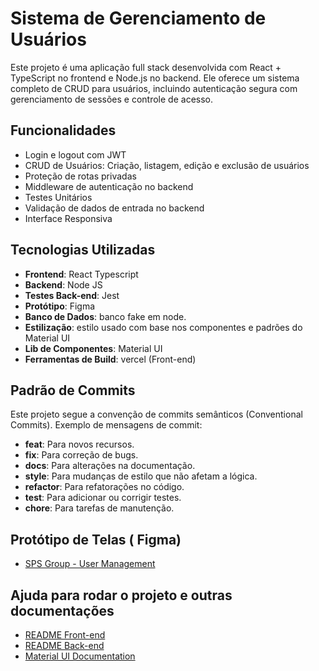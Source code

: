 # Sistema de Gerenciamento de Usuários

Este projeto é uma aplicação full stack desenvolvida com React + TypeScript no frontend e Node.js no backend. Ele oferece um sistema completo de CRUD para usuários, incluindo autenticação segura com gerenciamento de sessões e controle de acesso.

## Funcionalidades

- Login e logout com JWT
- CRUD de Usuários: Criação, listagem, edição e exclusão de usuários
- Proteção de rotas privadas
- Middleware de autenticação no backend
- Testes Unitários
- Validação de dados de entrada no backend
- Interface Responsiva

## Tecnologias Utilizadas

- **Frontend**: React Typescript
- **Backend**: Node JS
- **Testes Back-end**: Jest
- **Protótipo**: Figma
- **Banco de Dados**: banco fake em node.
- **Estilização**: estilo usado com base nos componentes e padrões do Material UI
- **Lib de Componentes**: Material UI
- **Ferramentas de Build**: vercel (Front-end)

## Padrão de Commits

Este projeto segue a convenção de commits semânticos (Conventional Commits). Exemplo de mensagens de commit:

- **feat**: Para novos recursos.
- **fix**: Para correção de bugs.
- **docs**: Para alterações na documentação.
- **style**: Para mudanças de estilo que não afetam a lógica.
- **refactor**: Para refatorações no código.
- **test**: Para adicionar ou corrigir testes.
- **chore**: Para tarefas de manutenção.

## Protótipo de Telas ( Figma)

- [SPS Group - User Management](https://www.figma.com/design/ShgYKbYSNpeU5t9iLZ1eBo/SPS-Group---User-Management?node-id=0-1&t=ul7UIYHyJEI2D2JY-1)

## Ajuda para rodar o projeto e outras documentações

- [README Front-end](https://github.com/evilyn-cordeiro/user-management/blob/master/frontend/README.md)
- [README Back-end](https://github.com/evilyn-cordeiro/user-management/blob/master/backend/README.md)
- [Material UI Documentation](https://mui.com/material-ui/getting-started/)
